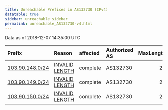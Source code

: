 ```yaml
---
title: Unreachable Prefixes in AS132730 (IPv4)
datatable: true
sidebar: unreachable_sidebar
permalink: unreachable_AS132730-v4.html
---
```


Data as of 2018-12-07 14:35:00 UTC


<div class="datatable-begin"></div>

| Prefix                                                   | Reason                                                                                                     | affected   | Authorized AS   |   MaxLength | Anchor                                       |   unreachable /24s |
|:---------------------------------------------------------|:-----------------------------------------------------------------------------------------------------------|:-----------|:----------------|------------:|:---------------------------------------------|-------------------:|
| [103.90.148.0/24](https://stat.ripe.net/103.90.148.0/24) | [INVALID LENGTH](https://rpki-validator.ripe.net/announcement-preview?asn=AS132730&prefix=103.90.148.0/24) | complete   | AS132730        |          22 | [APNIC](unreachable_APNIC_RPKI_Root-v4.html) |                  1 |
| [103.90.149.0/24](https://stat.ripe.net/103.90.149.0/24) | [INVALID LENGTH](https://rpki-validator.ripe.net/announcement-preview?asn=AS132730&prefix=103.90.149.0/24) | complete   | AS132730        |          22 | [APNIC](unreachable_APNIC_RPKI_Root-v4.html) |                  1 |
| [103.90.150.0/24](https://stat.ripe.net/103.90.150.0/24) | [INVALID LENGTH](https://rpki-validator.ripe.net/announcement-preview?asn=AS132730&prefix=103.90.150.0/24) | complete   | AS132730        |          22 | [APNIC](unreachable_APNIC_RPKI_Root-v4.html) |                  1 |

<div class="datatable-end"></div>